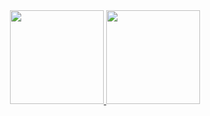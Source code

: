 <div align="center">
  <a href="https://github.com/math-freire">
  <div display="flex">
    <img height="150em" src="https://github-readme-stats.vercel.app/api?username=math-freire&show_icons=true&theme=highcontrast&include_all_commits=true&count_private=true"/>
    <img height="150em"  src="https://github-readme-stats.vercel.app/api/top-langs/?username=math-freire&layout=compact&langs_count=7&theme=highcontrast"/>
  </div>
</div>
